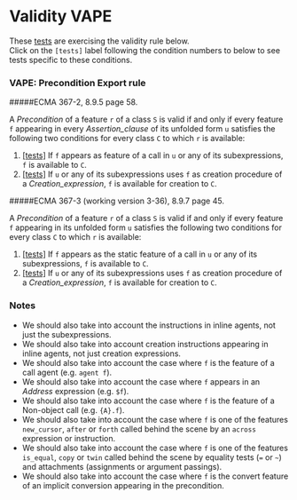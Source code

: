 # Validity VAPE

These [tests](.) are exercising the validity rule below.</br>
Click on the `[tests]` label following the condition numbers to below to see tests specific to these conditions.

### VAPE: Precondition Export rule

#####ECMA 367-2, 8.9.5 page 58.

A *Precondition* of a feature `r` of a class `S` is valid if and only if every feature `f` appearing in every *Assertion_clause* of its unfolded form `u` satisfies the following two conditions for every class `C` to which `r` is available:

1. [\[tests\]](../vape1) If `f` appears as feature of a call in `u` or any of its subexpressions, `f` is available to `C`.
2. [\[tests\]](../vape2) If `u` or any of its subexpressions uses `f` as creation procedure of a *Creation_expression*, `f` is available for creation to `C`.

#####ECMA 367-3 (working version 3-36), 8.9.7 page 45.

A *Precondition* of a feature `r` of a class `S` is valid if and only if every feature `f` appearing in its
unfolded form `u` satisfies the following two conditions for every class `C` to which `r` is available:

1. [\[tests\]](../vape1) If `f` appears as the static feature of a call in `u` or any of its subexpressions, `f` is available
to `C`.
2. [\[tests\]](../vape2) If `u` or any of its subexpressions uses `f` as creation procedure of a *Creation_expression*,
`f` is available for creation to `C`.

### Notes

* We should also take into account the instructions in inline agents, not just the subexpressions.
* We should also take into account creation instructions appearing in inline agents, not just creation expressions.
* We should also take into account the case where `f` is the feature of a call agent (e.g. `agent f`).
* We should also take into account the case where `f` appears in an *Address* expression  (e.g. `$f`).
* We should also take into account the case where `f` is the feature of a Non-object call (e.g. `{A}.f`).
* We should also take into account the case where `f` is one of the features `new_cursor`, `after` or `forth` called behind the scene by an `across` expression or instruction.
* We should also take into account the case where `f` is one of the features `is_equal`, `copy` or `twin` called behind the scene by equality tests (`=` or `~`) and attachments (assignments or argument passings).
* We should also take into account the case where `f` is the convert feature of an implicit conversion appearing in the precondition.
